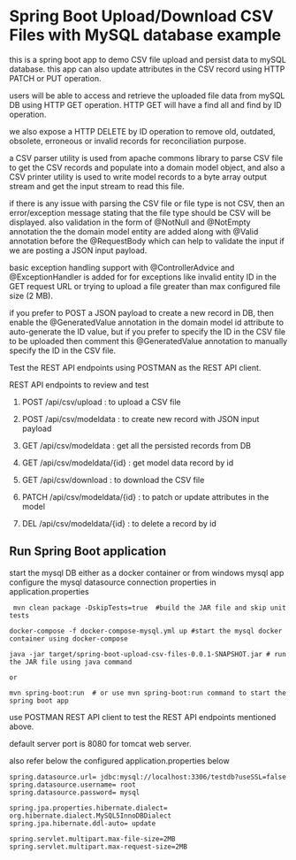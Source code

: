 # Spring Boot Upload/Download CSV Files with MySQL database example

this is a spring boot app to demo CSV file upload and persist data to mySQL database. this app can also update attributes in the CSV record using HTTP PATCH or PUT operation.

users will be able to access and retrieve the uploaded file data from mySQL DB using HTTP GET operation. HTTP GET will have a find all and find by ID operation. 

we also expose a HTTP DELETE by ID operation to remove old, outdated, obsolete, erroneous or invalid records for reconciliation purpose. 

a CSV parser utility is used from apache commons library to parse CSV file to get the CSV records and populate into a domain model object, and also a CSV printer utility is used to write model records to a byte array output stream and get the input stream to read this file. 

if there is any issue with parsing the CSV file or file type is not CSV, then an error/exception message stating that the file type should be CSV will be displayed. also validation in the form of @NotNull and @NotEmpty annotation the the domain model entity are added along with @Valid annotation before the @RequestBody which can help to validate the input if we are posting a JSON input payload.

basic exception handling support with @ControllerAdvice and @ExceptionHandler is added for for exceptions like invalid entity ID in the GET request URL or trying to upload a file greater than max configured file size (2 MB).

if you prefer to POST a JSON payload to create a new record in DB, then enable the @GeneratedValue annotation in the domain model id attribute to auto-generate the ID value, but if you prefer to specify the ID in the CSV file to be uploaded then comment this @GeneratedValue annotation to manually specify the ID in the CSV file.

Test the REST API endpoints using POSTMAN as the REST API client.

REST API endpoints to review and test 

1) POST /api/csv/upload : to upload a CSV file 

2) POST /api/csv/modeldata : to create new record with JSON input payload

3) GET /api/csv/modeldata : get all the persisted records from DB

4) GET /api/csv/modeldata/{id} : get model data record by id

5) GET /api/csv/download : to download the CSV file 

6) PATCH /api/csv/modeldata/{id} : to patch or update attributes in the model

7) DEL /api/csv/modeldata/{id} : to delete a record by id 

## Run Spring Boot application

start the mysql DB either as a docker container or from windows mysql app 
configure the mysql datasource connection properties in application.properties 

```
 mvn clean package -DskipTests=true  #build the JAR file and skip unit tests

docker-compose -f docker-compose-mysql.yml up #start the mysql docker container using docker-compose

java -jar target/spring-boot-upload-csv-files-0.0.1-SNAPSHOT.jar # run the JAR file using java command

or

mvn spring-boot:run  # or use mvn spring-boot:run command to start the spring boot app

```
use POSTMAN REST API client to test the REST API endpoints mentioned above. 

default server port is 8080 for tomcat web server.

also refer below the configured application.properties below 

```
spring.datasource.url= jdbc:mysql://localhost:3306/testdb?useSSL=false
spring.datasource.username= root
spring.datasource.password= mysql

spring.jpa.properties.hibernate.dialect= org.hibernate.dialect.MySQL5InnoDBDialect
spring.jpa.hibernate.ddl-auto= update

spring.servlet.multipart.max-file-size=2MB
spring.servlet.multipart.max-request-size=2MB

```
